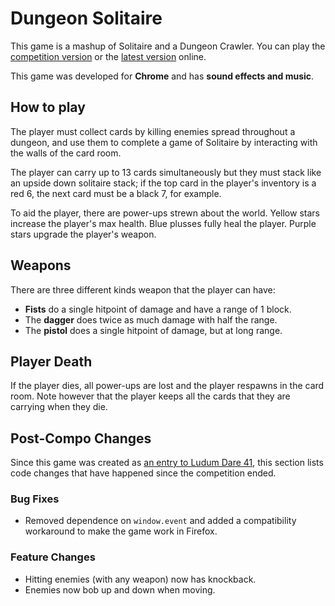 # Dungeon Solitaire

This game is a mashup of Solitaire and a Dungeon Crawler. You can play the
[competition version](http://www.joe-fowler.co.uk/misc/ludumdare41) or the
[latest version](http://www.joe-fowler.co.uk/misc/ludumdare41/post) online.

This game was developed for **Chrome** and has **sound effects and music**.

## How to play

The player must collect cards by killing enemies spread throughout a dungeon,
and use them to complete a game of Solitaire by interacting with the walls of
the card room.

The player can carry up to 13 cards simultaneously but they must stack like an
upside down solitaire stack; if the top card in the player's inventory is a red
6, the next card must be a black 7, for example.

To aid the player, there are power-ups strewn about the world. Yellow stars
increase the player's max health. Blue plusses fully heal the player. Purple
stars upgrade the player's weapon.

## Weapons

There are three different kinds weapon that the player can have:

  * **Fists** do a single hitpoint of damage and have a range of 1 block.
  * The **dagger** does twice as much damage with half the range.
  * The **pistol** does a single hitpoint of damage, but at long range.

## Player Death

If the player dies, all power-ups are lost and the player respawns in the card
room. Note however that the player keeps all the cards that they are carrying
when they die.

## Post-Compo Changes

Since this game was created as [an entry to Ludum Dare
41](https://ldjam.com/events/ludum-dare/41/dungeon-solitaire), this section
lists code changes that have happened since the competition ended.

### Bug Fixes

  * Removed dependence on `window.event` and added a compatibility workaround
    to make the game work in Firefox.

### Feature Changes

  * Hitting enemies (with any weapon) now has knockback.
  * Enemies now bob up and down when moving.
